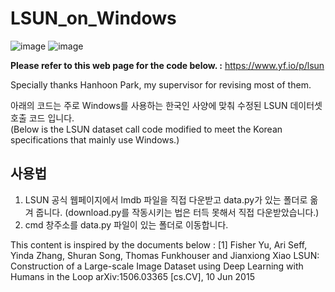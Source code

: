 # LSUN_on_Windows
![image](https://user-images.githubusercontent.com/77098071/147448785-967a97dd-9bc0-420b-897c-fe4fb57683ec.png) 
![image](https://user-images.githubusercontent.com/77098071/147448468-87e8c8dd-f57e-4555-a738-2edfbe513e3a.png)

__Please refer to this web page for the code below. :__ https://www.yf.io/p/lsun

Specially thanks Hanhoon Park, my supervisor for revising most of them.

아래의 코드는 주로 Windows를 사용하는 한국인 사양에 맞춰 수정된 LSUN 데이터셋 호출 코드 입니다.   
(Below is the LSUN dataset call code modified to meet the Korean specifications that mainly use Windows.)

## 사용법
1. LSUN 공식 웹페이지에서 lmdb 파일을 직접 다운받고 data.py가 있는 폴더로 옮겨 줍니다.
(download.py를 작동시키는 법은 터득 못해서 직접 다운받았습니다.)
2. cmd 창주소를 data.py 파일이 있는 폴더로 이동합니다.


This content is inspired by the documents below :
[1] Fisher Yu, Ari Seff, Yinda Zhang, Shuran Song, Thomas Funkhouser and Jianxiong Xiao
LSUN: Construction of a Large-scale Image Dataset using Deep Learning with Humans in the Loop
arXiv:1506.03365 [cs.CV], 10 Jun 2015
